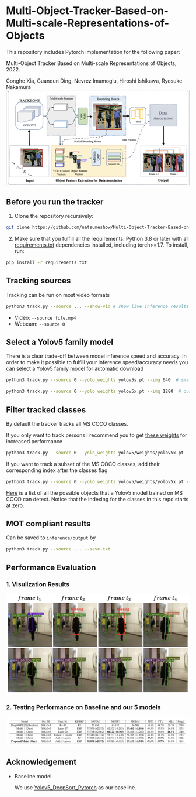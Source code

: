 # Multi-Object-Tracker-Based-on-Multi-scale-Representations-of-Objects
This repository includes Pytorch implementation for the following paper:

Multi-Object Tracker Based on Multi-scale Representations of Objects, 2022.

Conghe Xia, Guanqun Ding, Nevrez Imamoglu, Hiroshi Ishikawa, Ryosuke Nakamura
<img src="Figs/model.png" alt="input" style="width:600px">

## Before you run the tracker
1. Clone the repository recursively:
```bash
git clone https://github.com/natsumeshow/Multi-Object-Tracker-Based-on-Multi-scale-Representations-of-Objects.git
```
2. Make sure that you fulfill all the requirements: Python 3.8 or later with all [requirements.txt](https://github.com/mikel-brostrom/Yolov5_DeepSort_Pytorch/blob/master/requirements.txt) dependencies installed, including torch>=1.7. To install, run:
```bash
pip install -r requirements.txt
```
## Tracking sources

Tracking can be run on most video formats

```bash
python3 track.py --source ... --show-vid # show live inference results as well
```

- Video:  `--source file.mp4`
- Webcam:  `--source 0`

## Select a Yolov5 family model

There is a clear trade-off between model inference speed and accuracy. In order to make it possible to fulfill your inference speed/accuracy needs
you can select a Yolov5 family model for automatic download

```bash
python3 track.py --source 0 --yolo_weights yolov5s.pt --img 640  # smallest yolov5 family model
```

```bash
python3 track.py --source 0 --yolo_weights yolov5x.pt --img 1280  # our model use 
```

## Filter tracked classes

By default the tracker tracks all MS COCO classes.

If you only want to track persons I recommend you to get [these weights](https://drive.google.com/file/d/1gglIwqxaH2iTvy6lZlXuAcMpd_U0GCUb/view?usp=sharing) for increased performance

```bash
python3 track.py --source 0 --yolo_weights yolov5/weights/yolov5x.pt --classes 0  # tracks persons, only
```

If you want to track a subset of the MS COCO classes, add their corresponding index after the classes flag

```bash
python3 track.py --source 0 --yolo_weights yolov5/weights/yolov5x.pt --classes 0 2  # tracks cats and dogs, only
```

[Here](https://tech.amikelive.com/node-718/what-object-categories-labels-are-in-coco-dataset/) is a list of all the possible objects that a Yolov5 model trained on MS COCO can detect. Notice that the indexing for the classes in this repo starts at zero.


## MOT compliant results

Can be saved to `inference/output` by 

```bash
python3 track.py --source ... --save-txt
```

## Performance Evaluation
### 1. Visulization Results
<img src="Figs/visua.png" alt="input" style="width:600px">

### 2. Testing Performance on Baseline and our 5 models
<img src="Figs/table.png" alt="input" style="width:600px">


## Acknowledgement
- Baseline model

    We use [Yolov5_DeepSort_Pytorch](https://github.com/mikel-brostrom/Yolov5_DeepSort_Pytorch) as our baseline.
